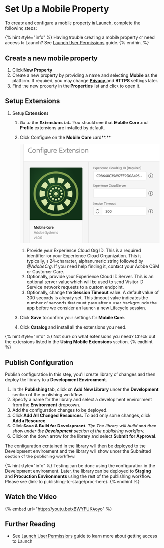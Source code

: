 # Set Up a Mobile Property

To create and configure a mobile property in [Launch](https://launch.adobe.com), complete the following steps: 

{% hint style="info" %}
Having trouble creating a mobile property or need access to Launch? See [Launch User Permissions](https://docs.adobelaunch.com/administration/user-permissions) guide.
{% endhint %}

## Create a new mobile property

1. Click **New Property**
2. Create a new property by providing a name and selecting **Mobile** as the platform. If required, you may change [**Privacy** ](../resources/privacy-and-gdpr.md#setting-privacy-status)and **HTTPS** settings later.
3. Find the new property in the **Properties** list and click to open it.

## Setup Extensions

1. Setup **Extensions**
   1. Go to the **Extensions** tab. You should see that **Mobile Core** and **Profile** extensions are installed by default.  

   2. Click Configure on the **Mobile Core** card**.** 

      ![](../.gitbook/assets/screen-shot-2018-10-02-at-5.02.05-pm%20%282%29.png)

      1. Provide your Experience Cloud Org ID. This is a required identifier for your Experience Cloud Organization. This is typically, a 24-character, alphanumeric string followed by _@AdobeOrg_. If you need help finding it, contact your Adobe CSM or Customer Care.
      2. Optionally, provide your Experience Cloud ID Server. This is an optional server value which will be used to send Visitor ID Service network requests to a custom endpoint.
      3. Optionally, change the **Session Timeout** value. A default value of 300 seconds is already set. This timeout value indicates the number of seconds that must pass after a user backgrounds the app before we consider an launch a new Lifecycle session.

   3. Click **Save** to confirm your settings for **Mobile Core**.
   4. Click **Catalog** and install all the extensions you need.

{% hint style="info" %}
Not sure on what extensions you need? Check out the extensions listed in the **Using Mobile Extensions** section.
{% endhint %}

## Publish Configuration

Publish configuration In this step, you'll create library of changes and then deploy the library to a **Development Environment**.

1. In the **Publishing** tab, click on **Add New Library** under the **Development** section of the publishing workflow. 
2. Specify a name for the library and select a development environment from the **Environment** dropdown.
3. Add the configuration changes to be deployed.
4. Click **Add All Changed Resources.** To add only some changes, click **Add a Resource**. 
5. Click **Save & Build for Development**.  _Tip: The library will build and then show under the **Development** section of the publishing workflow._
6. Click on the down arrow for the library and select **Submit for Approval**.

The configuration contained in the library will then be deployed to the Development environment and the library will show under the Submitted section of the publishing workflow.

{% hint style="info" %}
Testing can be done using the configuration in the Development environment. Later, the library can be deployed to **Staging** and **Production Environments** using the rest of the publishing workflow. Please see \(link-to publishing-to-stage/prod-here\)**.**
{% endhint %}

## Watch the Video

{% embed url="https://youtu.be/xBWYFUKAoyo" %}

## Further Reading

* See [Launch User Permissions](https://docs.adobelaunch.com/administration/user-permissions) guide to learn more about getting access to Launch

